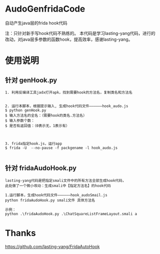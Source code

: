 # AudoGenfridaCode
自动产生java层的frida hook代码


注：只针对新手写hook代码不熟练的。
本代码是学习lasting-yang代码，进行的改动，对java层多参数的函数hook，提高效率，感谢lasting-yang。



# 使用说明


## 针对 genHook.py
```
1. 利用反编译工具jadx打开apk，找到需要hook的方法名，复制类名和方法名
 

2. 运行本脚本，根据提示输入, 生成hook代码文件——————hook_audo.js
$ python genHook.py
$ 输入方法名的全名：（需要hook的类名.方法名）
$ 输入参数个数：
$ 是否有返回值：（0表示无，1表示有）



3. frida指定hook.js，运行app
$ frida -U  --no-pause -f packgename -l hook_audo.js 


```


## 针对 fridaAudoHook.py
```
lasting-yang代码是把指定smali文件中的所有方法全部生成hook代码，
此处做了一个微小改动：生成smali中【指定方法名】的hook代码

1.运行脚本，生成hook代码文件——————hook_audoSmail.js
python fridaAudoHook.py smali文件 具体方法名

示例：
python .\fridaAudoHook.py .\ChatSquareListFrameLayout.smali a

```

# Thanks
https://github.com/lasting-yang/FridaAutoHook


